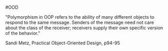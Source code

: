 #OOD 

"Polymorphism in OOP refers to the ability of many different objects to respond to the same message. Senders of the message need not care about the class of the receiver; receivers supply their own specific version of the behavior."

Sandi Metz, Practical Object-Oriented Design, p94-95